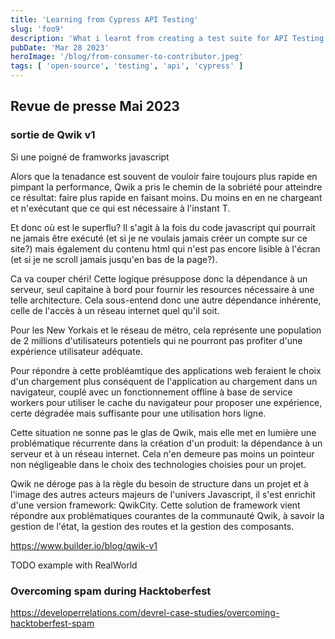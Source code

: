 ```yaml
---
title: 'Learning from Cypress API Testing'
slug: 'foo9'
description: 'What i learnt from creating a test suite for API Testing with Cypress'
pubDate: 'Mar 28 2023'
heroImage: '/blog/from-consumer-to-contributor.jpeg'
tags: [ 'open-source', 'testing', 'api', 'cypress' ]
---
```



## Revue de presse Mai 2023

### sortie de Qwik v1

Si une poigné de framworks javascript

Alors que la tenadance est souvent de vouloir faire toujours plus rapide en pimpant la performance, Qwik a pris le chemin de la sobriété pour atteindre ce résultat: faire plus rapide en faisant moins. Du moins en en ne chargeant et n'exécutant que ce qui est nécessaire à l'instant T.

Et donc où est le superflu?
Il s'agit à la fois du code javascript qui pourrait ne jamais être exécuté (et si je ne voulais jamais créer un compte sur ce site?) mais également du contenu html qui n'est pas encore lisible à l'écran (et si je ne scroll jamais jusqu'en bas de la page?).


Ca va couper chéri!
Cette logique présuppose donc la dépendance à un serveur, seul capitaine à bord pour fournir les resources nécessaire à une telle architecture.
Cela sous-entend donc une autre dépendance inhérente, celle de l'accès à un réseau internet quel qu'il soit.

Pour les New Yorkais et le réseau de métro, cela représente une population de 2 millions d'utilisateurs potentiels qui ne pourront pas profiter d'une expérience utilisateur adéquate.

Pour répondre à cette probléamtique des applications web feraient le choix d'un chargement plus conséquent de l'application au chargement dans un navigateur, couplé avec un fonctionnement offline à base de service workers pour utiliser le cache du navigateur pour proposer une expérience, certe dégradée mais suffisante pour une utilisation hors ligne.

Cette situation ne sonne pas le glas de Qwik, mais elle met en lumière une problématique récurrente dans la création d'un produit: la dépendance à un serveur et à un réseau internet.
Cela n'en demeure pas moins un pointeur non négligeable dans le choix des technologies choisies pour un projet.

Qwik ne déroge pas à la règle du besoin de structure dans un projet et à l'image des autres acteurs majeurs de l'univers Javascript, il s'est enrichit d'une version framework: QwikCity.
Cette solution de framework vient répondre aux problématiques courantes de la communauté Qwik, à savoir la gestion de l'état, la gestion des routes et la gestion des composants.



https://www.builder.io/blog/qwik-v1

TODO example with RealWorld


### Overcoming spam during Hacktoberfest

https://developerrelations.com/devrel-case-studies/overcoming-hacktoberfest-spam
